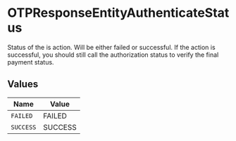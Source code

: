 # OTPResponseEntityAuthenticateStatus

Status of the is action. Will be either failed or successful. If the action is successful, you should still call the authorization status to verify the final payment status.


## Values

| Name      | Value     |
| --------- | --------- |
| `FAILED`  | FAILED    |
| `SUCCESS` | SUCCESS   |